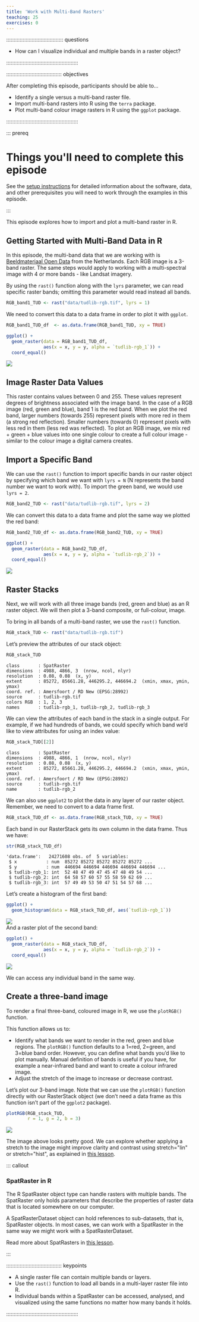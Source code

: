 ```yaml
---
title: 'Work with Multi-Band Rasters'
teaching: 25
exercises: 0
---
```




:::::::::::::::::::::::::::::::::::::: questions 

- How can I visualize individual and multiple bands in a raster object?

::::::::::::::::::::::::::::::::::::::::::::::::

::::::::::::::::::::::::::::::::::::: objectives

After completing this episode, participants should be able to…

- Identify a single versus a multi-band raster file.
- Import multi-band rasters into R using the `terra` package.
- Plot multi-band colour image rasters in R using the `ggplot` package.

::::::::::::::::::::::::::::::::::::::::::::::::

::: prereq

# Things you'll need to complete this episode

See the [setup instructions](../learners/setup.md) for detailed information about the software, data, and other prerequisites you will need to work through the examples in this episode.

<!-- This lesson uses the `terra` package in particular. If you have not installed it yet, do so by running `install.packages("terra")` before loading it with `library(terra)`. -->

:::

<!-- We introduced multi-band raster data in an [earlier lesson]().  -->
This episode explores how to import and plot a multi-band raster in R.

## Getting Started with Multi-Band Data in R

In this episode, the multi-band data that we are working with is [Beeldmateriaal Open Data](https://opendata.beeldmateriaal.nl/) from the Netherlands. Each RGB image is a 3-band raster. The same steps would apply to working with a multi-spectral image with 4 or more bands - like Landsat imagery.

By using the `rast()` function along with the `lyrs` parameter, we can read specific raster bands; omitting this parameter would read instead all bands.


```r
RGB_band1_TUD <- rast("data/tudlib-rgb.tif", lyrs = 1)
```

We need to convert this data to a data frame in order to plot it with `ggplot`.

```r
RGB_band1_TUD_df  <- as.data.frame(RGB_band1_TUD, xy = TRUE)

ggplot() +
  geom_raster(data = RGB_band1_TUD_df,
              aes(x = x, y = y, alpha = `tudlib-rgb_1`)) + 
  coord_equal()
```

<img src="fig/17-work-with-multi-band-rasters-rendered-unnamed-chunk-2-1.png" style="display: block; margin: auto;" />

## Image Raster Data Values

This raster contains values between 0 and 255. These values represent degrees of brightness associated with the image band. In the case of a RGB image (red, green and blue), band 1 is the red band. When we plot the red band, larger numbers (towards 255) represent pixels with more red in them (a strong red reflection). Smaller numbers (towards 0) represent pixels with less red in them (less red was reflected). To plot an RGB image, we mix red + green + blue values into one single colour to create a full colour image - similar to the colour image a digital camera creates.

## Import a Specific Band

We can use the `rast()` function to import specific bands in our raster object by specifying which band we want with `lyrs = N` (N represents the band number we want to work with). To import the green band, we would use `lyrs = 2`.


```r
RGB_band2_TUD <- rast("data/tudlib-rgb.tif", lyrs = 2)
```

We can convert this data to a data frame and plot the same way we plotted the red band:

```r
RGB_band2_TUD_df <- as.data.frame(RGB_band2_TUD, xy = TRUE)

ggplot() +
  geom_raster(data = RGB_band2_TUD_df,
              aes(x = x, y = y, alpha = `tudlib-rgb_2`)) + 
  coord_equal() 
```

<img src="fig/17-work-with-multi-band-rasters-rendered-unnamed-chunk-4-1.png" style="display: block; margin: auto;" />

## Raster Stacks

Next, we will work with all three image bands (red, green and blue) as an R raster object. We will then plot a 3-band composite, or full-colour, image.

To bring in all bands of a multi-band raster, we use the `rast()` function.

```r
RGB_stack_TUD <- rast("data/tudlib-rgb.tif")
```

Let’s preview the attributes of our stack object:

```r
RGB_stack_TUD
```

```output
class       : SpatRaster 
dimensions  : 4988, 4866, 3  (nrow, ncol, nlyr)
resolution  : 0.08, 0.08  (x, y)
extent      : 85272, 85661.28, 446295.2, 446694.2  (xmin, xmax, ymin, ymax)
coord. ref. : Amersfoort / RD New (EPSG:28992) 
source      : tudlib-rgb.tif 
colors RGB  : 1, 2, 3 
names       : tudlib-rgb_1, tudlib-rgb_2, tudlib-rgb_3 
```
We can view the attributes of each band in the stack in a single output. For example, if we had hundreds of bands, we could specify which band we’d like to view attributes for using an index value:

```r
RGB_stack_TUD[[2]]
```

```output
class       : SpatRaster 
dimensions  : 4988, 4866, 1  (nrow, ncol, nlyr)
resolution  : 0.08, 0.08  (x, y)
extent      : 85272, 85661.28, 446295.2, 446694.2  (xmin, xmax, ymin, ymax)
coord. ref. : Amersfoort / RD New (EPSG:28992) 
source      : tudlib-rgb.tif 
name        : tudlib-rgb_2 
```
We can also use `ggplot2` to plot the data in any layer of our raster object. Remember, we need to convert to a data frame first.


```r
RGB_stack_TUD_df <- as.data.frame(RGB_stack_TUD, xy = TRUE)
```

Each band in our RasterStack gets its own column in the data frame. Thus we have:

```r
str(RGB_stack_TUD_df)
```

```output
'data.frame':	24271608 obs. of  5 variables:
 $ x           : num  85272 85272 85272 85272 85272 ...
 $ y           : num  446694 446694 446694 446694 446694 ...
 $ tudlib-rgb_1: int  52 48 47 49 47 45 47 48 49 54 ...
 $ tudlib-rgb_2: int  64 58 57 60 57 55 58 59 62 69 ...
 $ tudlib-rgb_3: int  57 49 49 53 50 47 51 54 57 68 ...
```
Let’s create a histogram of the first band:

```r
ggplot() +
  geom_histogram(data = RGB_stack_TUD_df, aes(`tudlib-rgb_1`))
```

<img src="fig/17-work-with-multi-band-rasters-rendered-unnamed-chunk-10-1.png" style="display: block; margin: auto;" />
And a raster plot of the second band:

```r
ggplot() +
  geom_raster(data = RGB_stack_TUD_df,
              aes(x = x, y = y, alpha = `tudlib-rgb_2`)) + 
  coord_equal()
```

<img src="fig/17-work-with-multi-band-rasters-rendered-unnamed-chunk-11-1.png" style="display: block; margin: auto;" />

We can access any individual band in the same way.

## Create a three-band image

To render a final three-band, coloured image in R, we use the `plotRGB()` function.

This function allows us to:

- Identify what bands we want to render in the red, green and blue regions. The `plotRGB()` function defaults to a 1=red, 2=green, and 3=blue band order. However, you can define what bands you’d like to plot manually. Manual definition of bands is useful if you have, for example a near-infrared band and want to create a colour infrared image.
- Adjust the stretch of the image to increase or decrease contrast.

Let’s plot our 3-band image. Note that we can use the `plotRGB()` function directly with our RasterStack object (we don’t need a data frame as this function isn’t part of the `ggplot2` package).


```r
plotRGB(RGB_stack_TUD,
        r = 1, g = 2, b = 3)
```

<img src="fig/17-work-with-multi-band-rasters-rendered-unnamed-chunk-12-1.png" style="display: block; margin: auto;" />

The image above looks pretty good. We can explore whether applying a stretch to the image might improve clarity and contrast using stretch="lin" or stretch="hist", as explained in [this lesson](https://datacarpentry.org/r-raster-vector-geospatial/instructor/05-raster-multi-band-in-r.html#create-a-three-band-image).

::: callout

### SpatRaster in R

The R SpatRaster object type can handle rasters with multiple bands. The SpatRaster only holds parameters that describe the properties of raster data that is located somewhere on our computer.

A SpatRasterDataset object can hold references to sub-datasets, that is, SpatRaster objects. In most cases, we can work with a SpatRaster in the same way we might work with a SpatRasterDataset.

Read more about SpatRasters in [this lesson](https://datacarpentry.org/r-raster-vector-geospatial/instructor/05-raster-multi-band-in-r.html#spatraster-in-r).

:::

::::::::::::::::::::::::::::::::::::: keypoints 

- A single raster file can contain multiple bands or layers.
- Use the `rast()` function to load all bands in a multi-layer raster file into R.
- Individual bands within a SpatRaster can be accessed, analysed, and visualized using the same functions no matter how many bands it holds.

::::::::::::::::::::::::::::::::::::::::::::::::

